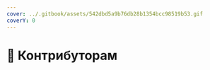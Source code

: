 ```yaml
---
cover: ../.gitbook/assets/542dbd5a9b76db28b1354bcc98519b53.gif
coverY: 0
---
```


# 🍕 Контрибуторам

